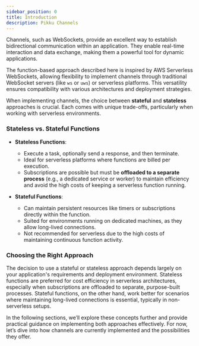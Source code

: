```yaml
---
sidebar_position: 0
title: Introduction
description: Pikku Channels
---
```


Channels, such as WebSockets, provide an excellent way to establish bidirectional communication within an application. They enable real-time interaction and data exchange, making them a powerful tool for dynamic applications.

The function-based approach described here is inspired by AWS Serverless WebSockets, allowing flexibility to implement channels through traditional WebSocket servers (like `ws` or `uws`) or serverless platforms. This versatility ensures compatibility with various architectures and deployment strategies.

When implementing channels, the choice between **stateful** and **stateless** approaches is crucial. Each comes with unique trade-offs, particularly when working with serverless environments.

### Stateless vs. Stateful Functions

- **Stateless Functions**:
  - Execute a task, optionally send a response, and then terminate.
  - Ideal for serverless platforms where functions are billed per execution.
  - Subscriptions are possible but must be **offloaded to a separate process** (e.g., a dedicated service or worker) to maintain efficiency and avoid the high costs of keeping a serverless function running.

- **Stateful Functions**:
  - Can maintain persistent resources like timers or subscriptions directly within the function.
  - Suited for environments running on dedicated machines, as they allow long-lived connections.
  - Not recommended for serverless due to the high costs of maintaining continuous function activity.

### Choosing the Right Approach

The decision to use a stateful or stateless approach depends largely on your application's requirements and deployment environment. Stateless functions are preferred for cost efficiency in serverless architectures, especially when subscriptions are offloaded to separate, purpose-built processes. Stateful functions, on the other hand, work better for scenarios where maintaining long-lived connections is essential, typically in non-serverless setups.

In the following sections, we’ll explore these concepts further and provide practical guidance on implementing both approaches effectively. For now, let’s dive into how channels are currently implemented and the possibilities they offer.
